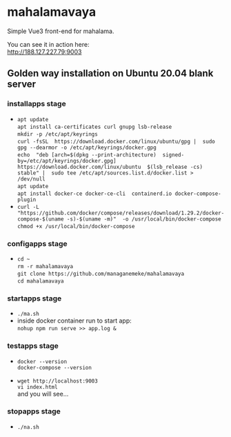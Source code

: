 # mahalamavaya

Simple Vue3 front-end for mahalama.

You can see it in action here:  
http://188.127.227.79:9003

## Golden way installation on Ubuntu 20.04 blank server

### installapps stage

- `apt update`  
    `apt install ca-certificates curl gnupg lsb-release`  
    `mkdir -p /etc/apt/keyrings`  
    `curl -fsSL 
    https://download.docker.com/linux/ubuntu/gpg | 
    sudo gpg --dearmor -o /etc/apt/keyrings/docker.gpg`  
    `echo 
    "deb [arch=$(dpkg --print-architecture) 
    signed-by=/etc/apt/keyrings/docker.gpg] 
    https://download.docker.com/linux/ubuntu 
    $(lsb_release -cs) stable" | 
    sudo tee /etc/apt/sources.list.d/docker.list > 
    /dev/null`  
    `apt update`  
    `apt install docker-ce docker-ce-cli 
    containerd.io docker-compose-plugin`  
- `curl -L 
  "https://github.com/docker/compose/releases/download/1.29.2/docker-compose-$(uname -s)-$(uname -m)" 
  -o /usr/local/bin/docker-compose`  
    `chmod +x /usr/local/bin/docker-compose`  

### configapps stage

- `cd ~`  
    `rm -r mahalamavaya`  
    `git clone https://github.com/managanemeke/mahalamavaya`  
    `cd mahalamavaya`

### startapps stage

- `./ma.sh`
- inside docker container run to start app:  
    `nohup npm run serve >> app.log &`

### testapps stage

- `docker --version`  
    `docker-compose --version`

- `wget http://localhost:9003`  
    `vi index.html`  
    and you will see...

### stopapps stage

- `./na.sh`

